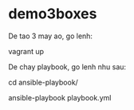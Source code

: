 # demo3boxes

De tao 3 may ao, go lenh:

vagrant up

De chay playbook, go lenh nhu sau:

cd ansible-playbook/

ansible-playbook playbook.yml

